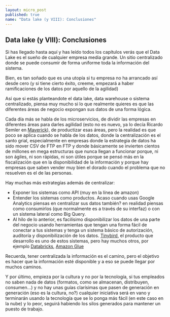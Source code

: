 ```yaml
---
layout: micro_post
published: true
name: "Data lake (y VIII): Conclusiones"
---
```


## Data lake (y VIII): Conclusiones

Si has llegado hasta aquí y has leído todos los capítulos verás que el Data Lake es el sueño de cualquier empresa media grande. Un sitio centralizado donde se puede consumir de forma uniforme toda la información del sistema.

Bien, es tan soñado que es una utopía si tu empresa no ha arrancado así desde cero (y si tiene cierto éxito, creeme, empezará a haber ramificaciones de los datos por aquello de la agilidad)

Así que si estás planteandote el data lake, data warehouse o sistema centralizado, piensa muy mucho si lo que realmente quieres es que las diferentes áreas de negocio expongan sus datos de una forma lógica.

Cada día más se habla de los microservicios, de dividir las empresas en diferentes áreas para darles agilidad (esto no es nuevo, ya lo decía Ricardo Semler en [Maverick](https://www.amazon.com/Maverick-Success-Behind-Unusual-Workplace/dp/0446670553)), de productizar esas áreas, pero la realidad es que poco se aplica cuando se habla de los datos, donde la centralización es el santo grial, especialmente en empresas donde la estrategia de datos ha sido mover CSV de FTP en FTP y donde básicamente se invierten cientos de millones en mega estructuras que nunca llegan a funcionar porque, ni son ágiles, ni son rápidas, ni son útiles porque se pensó más en la fiscalización que en la disponibilidad de la información y porque hay empresas que saben vender muy bien el dorado cuando el problema que no resuelven es el de las personas.

Hay muchas más estrategías además de centralizar:

- Exponer los sistemas como API (muy en la línea de amazon)
- Entender los sistemas como productos. Acaso cuando usas Google Analytics piensas en centralizar
  sus datos también? en realidad piensas como consumirlos (que normalmente es a través de su
  interfaz) o con un sistema lateral como Big Query.
- Al hilo de lo anterior, es facilísimo disponibilizar los datos de una parte del negocio usando
  herramientas que tengan una forma fácil de conectar a tus sistemas y tenga un sistema básico de
  autorización, auditoría y disponibilización de los datos. [Tinybird](https://tinybird.co), el producto que desarrollo es uno de estos sistemas, pero hay muchos otros, por ejemplo [Databricks](https://databricks.com), [Amazon Glue](https://aws.amazon.com/es/glue/)

Recuerda, tener centralizada la información es el camino, pero el objetivo es hacer que la
información esté disponible y a eso se puede llegar por muchos caminos. 

Y por último, empieza por la cultura y no por la tecnología, si tus empleados no saben nada de datos
(formatos, como se almacenan, distribuyen, consumen...) y no hay unas guías clarísimas que pasen de
generación en generación (eso es la cultura, no?) cualquier iniciativa será en vano y terminarán
usando la tecnología que se lo ponga más fácil (en este caso en la nube) y lo peor, seguirá habiendo
los silos generados para mantener un puesto de trabajo.

